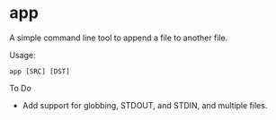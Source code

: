 app
===

A simple command line tool to append a file to another file.

Usage:

    app [SRC] [DST]

To Do
- Add support for globbing, STDOUT, and STDIN, and multiple files.
